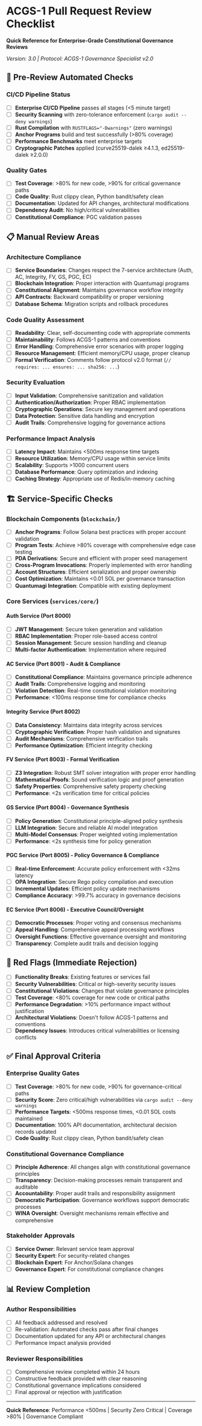 # ACGS-1 Pull Request Review Checklist

**Quick Reference for Enterprise-Grade Constitutional Governance Reviews**

_Version: 3.0 | Protocol: ACGS-1 Governance Specialist v2.0_

## 🚀 Pre-Review Automated Checks

### CI/CD Pipeline Status

- [ ] **Enterprise CI/CD Pipeline** passes all stages (<5 minute target)
- [ ] **Security Scanning** with zero-tolerance enforcement (`cargo audit --deny warnings`)
- [ ] **Rust Compilation** with `RUSTFLAGS="-Dwarnings"` (zero warnings)
- [ ] **Anchor Programs** build and test successfully (>80% coverage)
- [ ] **Performance Benchmarks** meet enterprise targets
- [ ] **Cryptographic Patches** applied (curve25519-dalek ≥4.1.3, ed25519-dalek ≥2.0.0)

### Quality Gates

- [ ] **Test Coverage**: >80% for new code, >90% for critical governance paths
- [ ] **Code Quality**: Rust clippy clean, Python bandit/safety clean
- [ ] **Documentation**: Updated for API changes, architectural modifications
- [ ] **Dependency Audit**: No high/critical vulnerabilities
- [ ] **Constitutional Compliance**: PGC validation passes

## 📋 Manual Review Areas

### Architecture Compliance

- [ ] **Service Boundaries**: Changes respect the 7-service architecture (Auth, AC, Integrity, FV, GS, PGC, EC)
- [ ] **Blockchain Integration**: Proper interaction with Quantumagi programs
- [ ] **Constitutional Alignment**: Maintains governance workflow integrity
- [ ] **API Contracts**: Backward compatibility or proper versioning
- [ ] **Database Schema**: Migration scripts and rollback procedures

### Code Quality Assessment

- [ ] **Readability**: Clear, self-documenting code with appropriate comments
- [ ] **Maintainability**: Follows ACGS-1 patterns and conventions
- [ ] **Error Handling**: Comprehensive error scenarios with proper logging
- [ ] **Resource Management**: Efficient memory/CPU usage, proper cleanup
- [ ] **Formal Verification**: Comments follow protocol v2.0 format (`// requires: ... ensures: ... sha256: ...`)

### Security Evaluation

- [ ] **Input Validation**: Comprehensive sanitization and validation
- [ ] **Authentication/Authorization**: Proper RBAC implementation
- [ ] **Cryptographic Operations**: Secure key management and operations
- [ ] **Data Protection**: Sensitive data handling and encryption
- [ ] **Audit Trails**: Comprehensive logging for governance actions

### Performance Impact Analysis

- [ ] **Latency Impact**: Maintains <500ms response time targets
- [ ] **Resource Utilization**: Memory/CPU usage within service limits
- [ ] **Scalability**: Supports >1000 concurrent users
- [ ] **Database Performance**: Query optimization and indexing
- [ ] **Caching Strategy**: Appropriate use of Redis/in-memory caching

## 🏗️ Service-Specific Checks

### Blockchain Components (`blockchain/`)

- [ ] **Anchor Programs**: Follow Solana best practices with proper account validation
- [ ] **Program Tests**: Achieve >80% coverage with comprehensive edge case testing
- [ ] **PDA Derivations**: Secure and efficient with proper seed management
- [ ] **Cross-Program Invocations**: Properly implemented with error handling
- [ ] **Account Structures**: Efficient serialization and proper ownership
- [ ] **Cost Optimization**: Maintains <0.01 SOL per governance transaction
- [ ] **Quantumagi Integration**: Compatible with existing deployment

### Core Services (`services/core/`)

#### Auth Service (Port 8000)

- [ ] **JWT Management**: Secure token generation and validation
- [ ] **RBAC Implementation**: Proper role-based access control
- [ ] **Session Management**: Secure session handling and cleanup
- [ ] **Multi-factor Authentication**: Implementation where required

#### AC Service (Port 8001) - Audit & Compliance

- [ ] **Constitutional Compliance**: Maintains governance principle adherence
- [ ] **Audit Trails**: Comprehensive logging and monitoring
- [ ] **Violation Detection**: Real-time constitutional violation monitoring
- [ ] **Performance**: <100ms response time for compliance checks

#### Integrity Service (Port 8002)

- [ ] **Data Consistency**: Maintains data integrity across services
- [ ] **Cryptographic Verification**: Proper hash validation and signatures
- [ ] **Audit Mechanisms**: Comprehensive verification trails
- [ ] **Performance Optimization**: Efficient integrity checking

#### FV Service (Port 8003) - Formal Verification

- [ ] **Z3 Integration**: Robust SMT solver integration with proper error handling
- [ ] **Mathematical Proofs**: Sound verification logic and proof generation
- [ ] **Safety Properties**: Comprehensive safety property checking
- [ ] **Performance**: <2s verification time for critical policies

#### GS Service (Port 8004) - Governance Synthesis

- [ ] **Policy Generation**: Constitutional principle-aligned policy synthesis
- [ ] **LLM Integration**: Secure and reliable AI model integration
- [ ] **Multi-Model Consensus**: Proper weighted voting implementation
- [ ] **Performance**: <2s synthesis time for policy generation

#### PGC Service (Port 8005) - Policy Governance & Compliance

- [ ] **Real-time Enforcement**: Accurate policy enforcement with <32ms latency
- [ ] **OPA Integration**: Secure Rego policy compilation and execution
- [ ] **Incremental Updates**: Efficient policy update mechanisms
- [ ] **Compliance Accuracy**: >99.7% accuracy in governance decisions

#### EC Service (Port 8006) - Executive Council/Oversight

- [ ] **Democratic Processes**: Proper voting and consensus mechanisms
- [ ] **Appeal Handling**: Comprehensive appeal processing workflows
- [ ] **Oversight Functions**: Effective governance oversight and monitoring
- [ ] **Transparency**: Complete audit trails and decision logging

## 🚨 Red Flags (Immediate Rejection)

- [ ] **Functionality Breaks**: Existing features or services fail
- [ ] **Security Vulnerabilities**: Critical or high-severity security issues
- [ ] **Constitutional Violations**: Changes that violate governance principles
- [ ] **Test Coverage**: <80% coverage for new code or critical paths
- [ ] **Performance Degradation**: >10% performance impact without justification
- [ ] **Architectural Violations**: Doesn't follow ACGS-1 patterns and conventions
- [ ] **Dependency Issues**: Introduces critical vulnerabilities or licensing conflicts

## ✅ Final Approval Criteria

### Enterprise Quality Gates

- [ ] **Test Coverage**: >80% for new code, >90% for governance-critical paths
- [ ] **Security Score**: Zero critical/high vulnerabilities via `cargo audit --deny warnings`
- [ ] **Performance Targets**: <500ms response times, <0.01 SOL costs maintained
- [ ] **Documentation**: 100% API documentation, architectural decision records updated
- [ ] **Code Quality**: Rust clippy clean, Python bandit/safety clean

### Constitutional Governance Compliance

- [ ] **Principle Adherence**: All changes align with constitutional governance principles
- [ ] **Transparency**: Decision-making processes remain transparent and auditable
- [ ] **Accountability**: Proper audit trails and responsibility assignment
- [ ] **Democratic Participation**: Governance workflows support democratic processes
- [ ] **WINA Oversight**: Oversight mechanisms remain effective and comprehensive

### Stakeholder Approvals

- [ ] **Service Owner**: Relevant service team approval
- [ ] **Security Expert**: For security-related changes
- [ ] **Blockchain Expert**: For Anchor/Solana changes
- [ ] **Governance Expert**: For constitutional compliance changes

## 📊 Review Completion

### Author Responsibilities

- [ ] All feedback addressed and resolved
- [ ] Re-validation: Automated checks pass after final changes
- [ ] Documentation updated for any API or architectural changes
- [ ] Performance impact analysis provided

### Reviewer Responsibilities

- [ ] Comprehensive review completed within 24 hours
- [ ] Constructive feedback provided with clear reasoning
- [ ] Constitutional governance implications considered
- [ ] Final approval or rejection with justification

---

**Quick Reference**: Performance <500ms | Security Zero Critical | Coverage >80% | Governance Compliant
